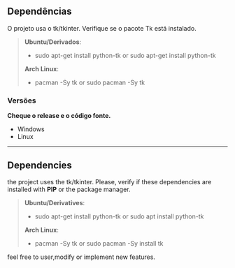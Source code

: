 
## Dependências

O projeto usa o tk/tkinter. Verifique se o pacote Tk está instalado.

> **Ubuntu/Derivados**:
> * sudo apt-get install python-tk or sudo apt-get install python-tk
> 
> **Arch Linux**:
> * pacman -Sy tk or sudo pacman -Sy tk

### Versões

**Cheque o release e o código fonte.**

* Windows
* Linux

_____________________________________________________________________________________________________________
## Dependencies

the project uses the tk/tkinter. Please, verify if these dependencies are installed with **PIP** or the package manager.

> **Ubuntu/Derivatives**:
> * sudo apt-get install python-tk or sudo apt install python-tk
> 
> **Arch Linux**:
> * pacman -Sy tk or sudo pacman -Sy install tk

feel free to user,modify or implement new features.
